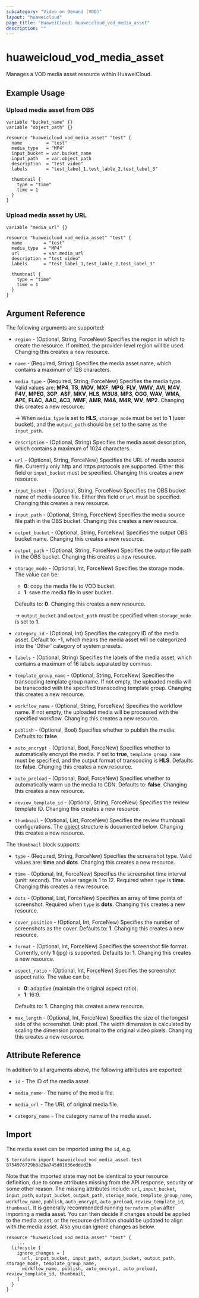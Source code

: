 ```yaml
---
subcategory: "Video on Demand (VOD)"
layout: "huaweicloud"
page_title: "HuaweiCloud: huaweicloud_vod_media_asset"
description: ""
---
```


# huaweicloud_vod_media_asset

Manages a VOD media asset resource within HuaweiCloud.

## Example Usage

### Upload media asset from OBS

```hcl
variable "bucket_name" {}
variable "object_path" {}

resource "huaweicloud_vod_media_asset" "test" {
  name         = "test"
  media_type   = "MP4"
  input_bucket = var.bucket_name
  input_path   = var.object_path
  description  = "test video"
  labels       = "test_label_1,test_lable_2,test_label_3"

  thumbnail {
    type = "time"
    time = 1
  }
}
```

### Upload media asset by URL

```hcl
variable "media_url" {}

resource "huaweicloud_vod_media_asset" "test" {
  name        = "test"
  media_type  = "MP4"
  url         = var.media_url
  description = "test video"
  labels      = "test_label_1,test_lable_2,test_label_3"

  thumbnail {
    type = "time"
    time = 1
  }
}
```

## Argument Reference

The following arguments are supported:

* `region` - (Optional, String, ForceNew) Specifies the region in which to create the resource. If omitted, the
  provider-level region will be used. Changing this creates a new resource.

* `name` - (Required, String) Specifies the media asset name, which contains a maximum of 128 characters.

* `media_type` - (Required, String, ForceNew) Specifies the media type. Valid values are: **MP4**, **TS**, **MOV**,
  **MXF**, **MPG**, **FLV**, **WMV**, **AVI**, **M4V**, **F4V**, **MPEG**, **3GP**, **ASF**, **MKV**, **HLS**,
  **M3U8**, **MP3**, **OGG**, **WAV**, **WMA**, **APE**, **FLAC**, **AAC**, **AC3**, **MMF**, **AMR**, **M4A**,
  **M4R**, **WV**, **MP2**. Changing this creates a new resource.

  -> When `media_type` is set to **HLS**, `storage_mode` must be set to **1** (user bucket), and the `output_path`
  should be set to the same as the `input_path`.

* `description` - (Optional, String) Specifies the media asset description, which contains a maximum of 1024 characters.

* `url` - (Optional, String, ForceNew) Specifies the URL of media source file. Currently only http and https protocols
  are supported. Either this field or `input_bucket` must be specified. Changing this creates a new resource.

* `input_bucket` - (Optional, String, ForceNew) Specifies the OBS bucket name of media source file.
  Either this field or `url` must be specified. Changing this creates a new resource.

* `input_path` - (Optional, String, ForceNew) Specifies the media source file path in the OBS bucket.
  Changing this creates a new resource.

* `output_bucket` - (Optional, String, ForceNew) Specifies the output OBS bucket name.
  Changing this creates a new resource.

* `output_path` - (Optional, String, ForceNew) Specifies the output file path in the OBS bucket.
  Changing this creates a new resource.

* `storage_mode` - (Optional, Int, ForceNew) Specifies the storage mode. The value can be:
  + **0**: copy the media file to VOD bucket.
  + **1**: save the media file in user bucket.

  Defaults to: **0**. Changing this creates a new resource.

  -> `output_bucket` and `output_path` must be specified when `storage_mode` is set to **1**.

* `category_id` - (Optional, Int) Specifies the category ID of the media asset. Default to: **-1**, which means the media
  asset will be categorized into the 'Other' category of system presets.

* `labels` - (Optional, String) Specifies the labels of the media asset, which contains a maximum of 16 labels
  separated by commas.

* `template_group_name` - (Optional, String, ForceNew) Specifies the transcoding template group name. If not empty,
  the uploaded media will be transcoded with the specified transcoding template group. Changing this creates a new resource.

* `workflow_name` - (Optional, String, ForceNew) Specifies the workflow name. If not empty, the uploaded media will be
  processed with the specified workflow. Changing this creates a new resource.

* `publish` - (Optional, Bool) Specifies whether to publish the media. Defaults to: **false**.

* `auto_encrypt` - (Optional, Bool, ForceNew) Specifies whether to automatically encrypt the media. If set to **true**,
  `template_group_name` must be specified, and the output format of transcoding is **HLS**. Defaults to: **false**.
  Changing this creates a new resource.

* `auto_preload` - (Optional, Bool, ForceNew) Specifies whether to automatically warm up the media to CDN. Defaults to: **false**.
  Changing this creates a new resource.

* `review_template_id` - (Optional, String, ForceNew) Specifies the review template ID. Changing this creates a new resource.

* `thumbnail` - (Optional, List, ForceNew) Specifies the review thumbnail configurations.
  The [object](#thumbnail_object) structure is documented below. Changing this creates a new resource.

<a name="thumbnail_object"></a>
The `thumbnail` block supports:

* `type` - (Required, String, ForceNew) Specifies the screenshot type. Valid values are: **time** and **dots**.
  Changing this creates a new resource.

* `time` - (Optional, Int, ForceNew) Specifies the screenshot time interval (unit: second). The value range is 1 to 12.
  Required when `type` is **time**. Changing this creates a new resource.

* `dots` - (Optional, List, ForceNew) Specifies an array of time points of screenshot. Required when `type` is **dots**.
  Changing this creates a new resource.

* `cover_position` - (Optional, Int, ForceNew) Specifies the number of screenshots as the cover. Defaults to: **1**.
  Changing this creates a new resource.

* `format` - (Optional, Int, ForceNew) Specifies the screenshot file format. Currently, only **1** (jpg) is supported.
  Defaults to: **1**. Changing this creates a new resource.

* `aspect_ratio` - (Optional, Int, ForceNew) Specifies the screenshot aspect ratio. The value can be:
  + **0**: adaptive (maintain the original aspect ratio).
  + **1**: 16:9.
  
  Defaults to: **1**. Changing this creates a new resource.

* `max_length` - (Optional, Int, ForceNew) Specifies the size of the longest side of the screenshot. Unit: pixel.
  The width dimension is calculated by scaling the dimension proportional to the original video pixels.
  Changing this creates a new resource.

## Attribute Reference

In addition to all arguments above, the following attributes are exported:

* `id` - The ID of the media asset.

* `media_name` - The name of the media file.

* `media_url` - The URL of original media file.

* `category_name` - The category name of the media asset.

## Import

The media asset can be imported using the `id`, e.g.

```
$ terraform import huaweicloud_vod_media_asset.test 8754976729b8a2ba745d01036edded2b
```

Note that the imported state may not be identical to your resource definition, due to some attributes missing from the
API response, security or some other reason. The missing attributes include: `url`, `input_bucket`,
`input_path`, `output_bucket`, `output_path`, `storage_mode`, `template_group_name`, `workflow_name`, `publish`,
`auto_encrypt`, `auto_preload`, `review_template_id`, `thumbnail`.
It is generally recommended running `terraform plan` after importing a media asset.
You can then decide if changes should be applied to the media asset, or the resource
definition should be updated to align with the media asset. Also you can ignore changes as below.

```
resource "huaweicloud_vod_media_asset" "test" {
    ...
  lifecycle {
    ignore_changes = [
      url, input_bucket, input_path, output_bucket, output_path, storage_mode, template_group_name,
      workflow_name, publish, auto_encrypt, auto_preload, review_template_id, thumbnail,
    ]
  }
}
```
